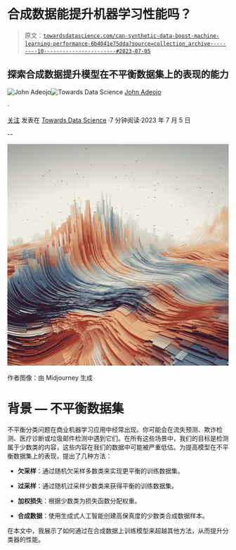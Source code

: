 # 合成数据能提升机器学习性能吗？

> 原文：[`towardsdatascience.com/can-synthetic-data-boost-machine-learning-performance-6b4041e75dda?source=collection_archive---------10-----------------------#2023-07-05`](https://towardsdatascience.com/can-synthetic-data-boost-machine-learning-performance-6b4041e75dda?source=collection_archive---------10-----------------------#2023-07-05)

## 探索合成数据提升模型在不平衡数据集上的表现的能力

[](https://johnadeojo.medium.com/?source=post_page-----6b4041e75dda--------------------------------)![John Adeojo](https://johnadeojo.medium.com/?source=post_page-----6b4041e75dda--------------------------------)[](https://towardsdatascience.com/?source=post_page-----6b4041e75dda--------------------------------)![Towards Data Science](https://towardsdatascience.com/?source=post_page-----6b4041e75dda--------------------------------) [John Adeojo](https://johnadeojo.medium.com/?source=post_page-----6b4041e75dda--------------------------------)

·

[关注](https://medium.com/m/signin?actionUrl=https%3A%2F%2Fmedium.com%2F_%2Fsubscribe%2Fuser%2Ff933e1637e40&operation=register&redirect=https%3A%2F%2Ftowardsdatascience.com%2Fcan-synthetic-data-boost-machine-learning-performance-6b4041e75dda&user=John+Adeojo&userId=f933e1637e40&source=post_page-f933e1637e40----6b4041e75dda---------------------post_header-----------) 发表在 [Towards Data Science](https://towardsdatascience.com/?source=post_page-----6b4041e75dda--------------------------------) ·7 分钟阅读·2023 年 7 月 5 日[](https://medium.com/m/signin?actionUrl=https%3A%2F%2Fmedium.com%2F_%2Fvote%2Ftowards-data-science%2F6b4041e75dda&operation=register&redirect=https%3A%2F%2Ftowardsdatascience.com%2Fcan-synthetic-data-boost-machine-learning-performance-6b4041e75dda&user=John+Adeojo&userId=f933e1637e40&source=-----6b4041e75dda---------------------clap_footer-----------)

--

[](https://medium.com/m/signin?actionUrl=https%3A%2F%2Fmedium.com%2F_%2Fbookmark%2Fp%2F6b4041e75dda&operation=register&redirect=https%3A%2F%2Ftowardsdatascience.com%2Fcan-synthetic-data-boost-machine-learning-performance-6b4041e75dda&source=-----6b4041e75dda---------------------bookmark_footer-----------)![](img/71bd354c415afacf5396ba2c0956b4fc.png)

作者图像：由 Midjourney 生成

# 背景 — 不平衡数据集

不平衡分类问题在商业机器学习应用中经常出现。你可能会在流失预测、欺诈检测、医疗诊断或垃圾邮件检测中遇到它们。在所有这些场景中，我们的目标是检测属于少数类的内容，这些内容在我们的数据中可能被严重低估。为提高模型在不平衡数据集上的表现，提出了几种方法：

+   **欠采样**：通过随机欠采样多数类来实现更平衡的训练数据集。

+   **过采样**：通过随机过采样少数类来获得平衡的训练数据集。

+   **加权损失**：根据少数类为损失函数分配权重。

+   **合成数据**：使用生成式人工智能创建高保真度的少数类合成数据样本。

在本文中，我展示了如何通过在合成数据上训练模型来超越其他方法，从而提升分类器的性能。

